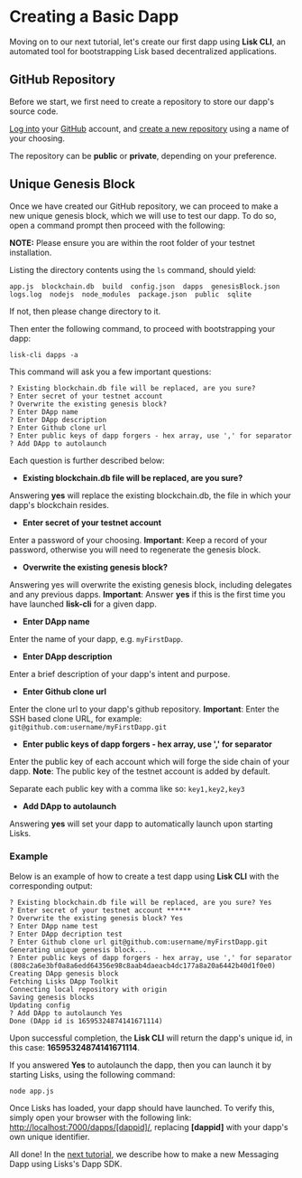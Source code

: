 # Creating a Basic Dapp

Moving on to our next tutorial, let's create our first dapp using **Lisk CLI**, an automated tool for bootstrapping Lisk based decentralized applications.

## GitHub Repository

Before we start, we first need to create a repository to store our dapp's source code.

[Log into](https://github.com/login) your [GitHub](https://github.com/) account, and [create a new repository](https://help.github.com/articles/create-a-repo/) using a name of your choosing.

The repository can be **public** or **private**, depending on your preference.

## Unique Genesis Block

Once we have created our GitHub repository, we can proceed to make a new unique genesis block, which we will use to test our dapp. To do so, open a command prompt then proceed with the following:

**NOTE:** Please ensure you are within the root folder of your testnet installation.

Listing the directory contents using the `ls` command, should yield:

```text
app.js  blockchain.db  build  config.json  dapps  genesisBlock.json  logs.log  nodejs  node_modules  package.json  public  sqlite
```

If not, then please change directory to it.

Then enter the following command, to proceed with bootstrapping your dapp:

```text
lisk-cli dapps -a
```

This command will ask you a few important questions:

```text
? Existing blockchain.db file will be replaced, are you sure?
? Enter secret of your testnet account
? Overwrite the existing genesis block?
? Enter DApp name
? Enter DApp description
? Enter Github clone url
? Enter public keys of dapp forgers - hex array, use ',' for separator
? Add DApp to autolaunch
```

Each question is further described below:

* **Existing blockchain.db file will be replaced, are you sure?**

Answering **yes** will replace the existing blockchain.db, the file in which your dapp's blockchain resides.

* **Enter secret of your testnet account**

Enter a password of your choosing. **Important**: Keep a record of your password, otherwise you will need to regenerate the genesis block.

* **Overwrite the existing genesis block?**

Answering yes will overwrite the existing genesis block, including delegates and any previous dapps. **Important**: Answer **yes** if this is the first time you have launched **lisk-cli** for a given dapp.

* **Enter DApp name**

Enter the name of your dapp, e.g. `myFirstDapp`.

* **Enter DApp description**

Enter a brief description of your dapp's intent and purpose.

* **Enter Github clone url**

Enter the clone url to your dapp's github repository. **Important**: Enter the SSH based clone URL, for example: `git@github.com:username/myFirstDapp.git`

* **Enter public keys of dapp forgers - hex array, use ',' for separator**

Enter the public key of each account which will forge the side chain of your dapp. **Note**: The public key of the testnet account is added by default.

Separate each public key with a comma like so: `key1,key2,key3`

* **Add DApp to autolaunch**

Answering **yes** will set your dapp to automatically launch upon starting Lisks.

### Example

Below is an example of how to create a test dapp using **Lisk CLI** with the corresponding output:

```text
? Existing blockchain.db file will be replaced, are you sure? Yes
? Enter secret of your testnet account ******
? Overwrite the existing genesis block? Yes
? Enter DApp name test
? Enter DApp decription test
? Enter Github clone url git@github.com:username/myFirstDapp.git
Generating unique genesis block...
? Enter public keys of dapp forgers - hex array, use ',' for separator (808c2a6e3bf0a8a6edd64356e98c8aab4daeacb4dc177a8a20a6442b40d1f0e0)
Creating DApp genesis block
Fetching Lisks DApp Toolkit
Connecting local repository with origin
Saving genesis blocks
Updating config
? Add DApp to autolaunch Yes
Done (DApp id is 16595324874141671114)
```

Upon successful completion, the **Lisk CLI** will return the dapp's unique id, in this case: **16595324874141671114**.

If you answered **Yes** to autolaunch the dapp, then you can launch it by starting Lisks, using the following command:

```text
node app.js
```

Once Lisks has loaded, your dapp should have launched. To verify this, simply open your browser with the following link: [http://localhost:7000/dapps/[dappid]/](http://localhost:7000/dapps/[dappid]/), replacing **[dappid]** with your dapp's own unique identifier.

All done! In the [next tutorial](/documentation?i=lisk-dapps-docs/MessagingDapp), we describe how to make a new Messaging Dapp using Lisks's Dapp SDK.
